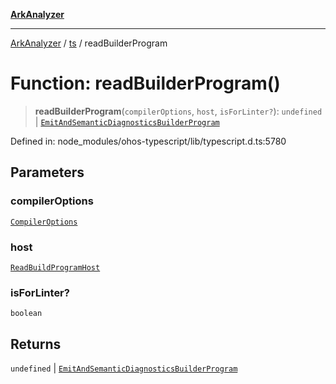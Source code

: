 [**ArkAnalyzer**](../../../../README.md)

***

[ArkAnalyzer](../../../../globals.md) / [ts](../README.md) / readBuilderProgram

# Function: readBuilderProgram()

> **readBuilderProgram**(`compilerOptions`, `host`, `isForLinter?`): `undefined` \| [`EmitAndSemanticDiagnosticsBuilderProgram`](../interfaces/EmitAndSemanticDiagnosticsBuilderProgram.md)

Defined in: node\_modules/ohos-typescript/lib/typescript.d.ts:5780

## Parameters

### compilerOptions

[`CompilerOptions`](../interfaces/CompilerOptions.md)

### host

[`ReadBuildProgramHost`](../interfaces/ReadBuildProgramHost.md)

### isForLinter?

`boolean`

## Returns

`undefined` \| [`EmitAndSemanticDiagnosticsBuilderProgram`](../interfaces/EmitAndSemanticDiagnosticsBuilderProgram.md)
